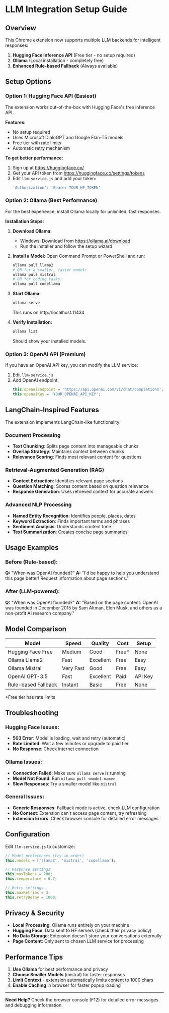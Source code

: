 # LLM Integration Setup Guide

## Overview
This Chrome extension now supports multiple LLM backends for intelligent responses:

1. **Hugging Face Inference API** (Free tier - no setup required)
2. **Ollama** (Local installation - completely free)
3. **Enhanced Rule-based Fallback** (Always available)

## Setup Options

### Option 1: Hugging Face API (Easiest)
The extension works out-of-the-box with Hugging Face's free inference API.

**Features:**
- No setup required
- Uses Microsoft DialoGPT and Google Flan-T5 models
- Free tier with rate limits
- Automatic retry mechanism

**To get better performance:**
1. Sign up at https://huggingface.co/
2. Get your API token from https://huggingface.co/settings/tokens
3. Edit `llm-service.js` and add your token:
   ```javascript
   'Authorization': 'Bearer YOUR_HF_TOKEN'
   ```

### Option 2: Ollama (Best Performance)
For the best experience, install Ollama locally for unlimited, fast responses.

**Installation Steps:**

1. **Download Ollama:**
   - Windows: Download from https://ollama.ai/download
   - Run the installer and follow the setup wizard

2. **Install a Model:**
   Open Command Prompt or PowerShell and run:
   ```bash
   ollama pull llama2
   # OR for a smaller, faster model:
   ollama pull mistral
   # OR for coding tasks:
   ollama pull codellama
   ```

3. **Start Ollama:**
   ```bash
   ollama serve
   ```
   This runs on http://localhost:11434

4. **Verify Installation:**
   ```bash
   ollama list
   ```
   Should show your installed models.

### Option 3: OpenAI API (Premium)
If you have an OpenAI API key, you can modify the LLM service:

1. Edit `llm-service.js`
2. Add OpenAI endpoint:
   ```javascript
   this.openaiEndpoint = 'https://api.openai.com/v1/chat/completions';
   this.openaiKey = 'YOUR_OPENAI_API_KEY';
   ```

## LangChain-Inspired Features

The extension implements LangChain-like functionality:

### Document Processing
- **Text Chunking**: Splits page content into manageable chunks
- **Overlap Strategy**: Maintains context between chunks
- **Relevance Scoring**: Finds most relevant content for questions

### Retrieval-Augmented Generation (RAG)
- **Context Extraction**: Identifies relevant page sections
- **Question Matching**: Scores content based on question relevance
- **Response Generation**: Uses retrieved context for accurate answers

### Advanced NLP Processing
- **Named Entity Recognition**: Identifies people, places, dates
- **Keyword Extraction**: Finds important terms and phrases
- **Sentiment Analysis**: Understands content tone
- **Text Summarization**: Creates concise page summaries

## Usage Examples

### Before (Rule-based):
**Q:** "When was OpenAI founded?"
**A:** "I'd be happy to help you understand this page better! Request information about page sections."

### After (LLM-powered):
**Q:** "When was OpenAI founded?"
**A:** "Based on the page content: OpenAI was founded in December 2015 by Sam Altman, Elon Musk, and others as a non-profit AI research company."

## Model Comparison

| Model | Speed | Quality | Cost | Setup |
|-------|-------|---------|------|-------|
| Hugging Face Free | Medium | Good | Free* | None |
| Ollama Llama2 | Fast | Excellent | Free | Easy |
| Ollama Mistral | Very Fast | Good | Free | Easy |
| OpenAI GPT-3.5 | Fast | Excellent | Paid | API Key |
| Rule-based Fallback | Instant | Basic | Free | None |

*Free tier has rate limits

## Troubleshooting

### Hugging Face Issues:
- **503 Error**: Model is loading, wait and retry (automatic)
- **Rate Limited**: Wait a few minutes or upgrade to paid tier
- **No Response**: Check internet connection

### Ollama Issues:
- **Connection Failed**: Make sure `ollama serve` is running
- **Model Not Found**: Run `ollama pull <model-name>`
- **Slow Responses**: Try a smaller model like `mistral`

### General Issues:
- **Generic Responses**: Fallback mode is active, check LLM configuration
- **No Context**: Extension can't access page content, try refreshing
- **Extension Errors**: Check browser console for detailed error messages

## Configuration

Edit `llm-service.js` to customize:

```javascript
// Model preferences (try in order)
this.models = ['llama2', 'mistral', 'codellama'];

// Response settings
this.maxTokens = 200;
this.temperature = 0.7;

// Retry settings
this.maxRetries = 3;
this.retryDelay = 1000;
```

## Privacy & Security

- **Local Processing**: Ollama runs entirely on your machine
- **Hugging Face**: Data sent to HF servers (check their privacy policy)
- **No Data Storage**: Extension doesn't store your conversations externally
- **Page Content**: Only sent to chosen LLM service for processing

## Performance Tips

1. **Use Ollama** for best performance and privacy
2. **Choose Smaller Models** (mistral) for faster responses
3. **Limit Context** - extension automatically limits content to 1000 chars
4. **Enable Caching** in browser for faster popup loading

---

**Need Help?** Check the browser console (F12) for detailed error messages and debugging information.
